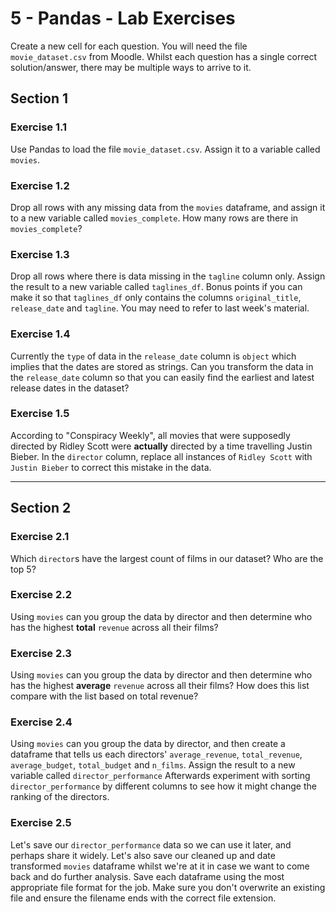 # 5 - Pandas - Lab Exercises
Create a new cell for each question. You will need the file `movie_dataset.csv` from Moodle. Whilst each question has a single correct solution/answer, there may be multiple ways to arrive to it.

## Section 1
### Exercise 1.1
Use Pandas to load the file `movie_dataset.csv`. Assign it to a variable called `movies`.

### Exercise 1.2
Drop all rows with any missing data from the `movies` dataframe, and assign it to a new variable called `movies_complete`. How many rows are there in `movies_complete`?

### Exercise 1.3
Drop all rows where there is data missing in the `tagline` column only. Assign the result to a new variable called `taglines_df`. Bonus points if you can make it so that `taglines_df` only contains the columns `original_title`, `release_date` and `tagline`. You may need to refer to last week's material.

### Exercise 1.4
Currently the `type` of data in the `release_date` column is `object` which implies that the dates are stored as strings. Can you transform the data in the `release_date` column so that you can easily find the earliest and latest release dates in the dataset?

### Exercise 1.5
According to "Conspiracy Weekly", all movies that were supposedly directed by Ridley Scott were **actually** directed by a time travelling Justin Bieber. In the `director` column, replace all instances of `Ridley Scott` with `Justin Bieber` to correct this mistake in the data. 

---

## Section 2
### Exercise 2.1
Which `director`s have the largest count of films in our dataset? Who are the top 5?

### Exercise 2.2

Using `movies` can you group the data by director and then determine who has the highest **total** `revenue` across all their films?

### Exercise 2.3
Using `movies` can you group the data by director and then determine who has the highest **average** `revenue` across all their films? How does this list compare with the list based on total revenue?

### Exercise 2.4
Using `movies` can you group the data by director, and then create a dataframe that tells us each directors' `average_revenue`, `total_revenue`, `average_budget`, `total_budget` and `n_films`. Assign the result to a new variable called `director_performance` Afterwards experiment with sorting `director_performance` by different columns to see how it might change the ranking of the directors.

### Exercise 2.5
Let's save our `director_performance` data so we can use it later, and perhaps share it widely. Let's also save our cleaned up and date transformed `movies` dataframe whilst we're at it in case we want to come back and do further analysis. Save each dataframe using the most appropriate file format for the job. Make sure you don't overwrite an existing file and ensure the filename ends with the correct file extension.

